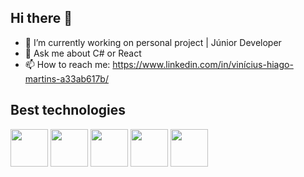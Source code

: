 ## Hi there 👋

- 🔭 I’m currently working on personal project | Júnior Developer
- 💬 Ask me about C# or React
- 📫 How to reach me: https://www.linkedin.com/in/vinícius-hiago-martins-a33ab617b/

## Best technologies

<div>
  <img src="https://cdn.jsdelivr.net/gh/devicons/devicon@latest/icons/csharp/csharp-original.svg" width="60"/>
  <img src="https://cdn.jsdelivr.net/gh/devicons/devicon@latest/icons/react/react-original-wordmark.svg" width="60"/>
  <img src="https://cdn.jsdelivr.net/gh/devicons/devicon@latest/icons/javascript/javascript-original.svg" width="60"/>
  <img src="https://cdn.jsdelivr.net/gh/devicons/devicon@latest/icons/postgresql/postgresql-original.svg" width="60"/>
  <img src="https://cdn.jsdelivr.net/gh/devicons/devicon@latest/icons/microsoftsqlserver/microsoftsqlserver-original.svg" width="60"/>
</div>
